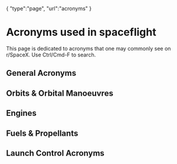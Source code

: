 {
    "type":"page",
    "url":"acronyms"
}

# Acronyms used in spaceflight

This page is dedicated to acronyms that one may commonly see on r/SpaceX. Use Ctrl/Cmd-F to search.

## General Acronyms

## Orbits & Orbital Manoeuvres

## Engines

## Fuels & Propellants

## Launch Control Acronyms
